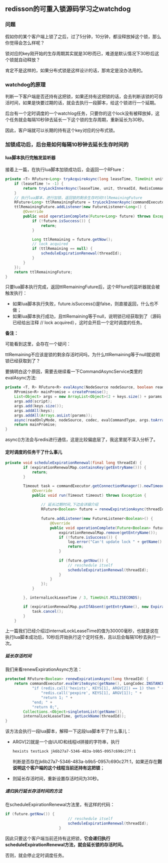 ## redisson的可重入锁源码学习之watchdog

### 问题

假如你的某个客户端上锁了之后，过了5分钟，10分钟，都没释放掉这个锁，那么你觉得会怎么样呢？

锁对应的key刚开始的生存周期其实就是30秒而已，难道是默认情况下30秒后这个锁就自动释放？

肯定不是这样的，如果分布式锁是这样设计的话，那肯定是没办法用的。

### watchdog的原理

判断一下客户端是否还持有这把锁，如果还持有这把锁的话，会去判断该锁的可存活时间，如果是快要过期的话，就会去执行一段脚本，给这个锁进行一个延期。

后台有一个定时调度的一个watchlog任务，只要你的这个lock没有被释放掉，这个任务就会每隔10秒钟去延长一下这个锁的生存周期，重新延长为30秒。

因此，客户端就可以长期的持有这个key对应的分布式锁。

### 加锁成功后，后台是如何每隔10秒钟去延长生存时间的

#### lua脚本执行完触发监听器

接着上一篇，在执行lua脚本加锁成功后，会返回一个RFture：

```java
private <T> RFuture<Long> tryAcquireAsync(long leaseTime, TimeUnit unit, final long threadId) {
    if (leaseTime != -1) {
        return tryLockInnerAsync(leaseTime, unit, threadId, RedisCommands.EVAL_LONG);
    }
    // 执行lua脚本，进行加锁，返回锁的剩余生存时间ttlRemainingFuture
    RFuture<Long> ttlRemainingFuture = tryLockInnerAsync(commandExecutor.getConnectionManager().getCfg().getLockWatchdogTimeout(), TimeUnit.MILLISECONDS, threadId, RedisCommands.EVAL_LONG);
    ttlRemainingFuture.addListener(new FutureListener<Long>() {
        @Override
        public void operationComplete(Future<Long> future) throws Exception {
            if (!future.isSuccess()) {
                return;
            }

            Long ttlRemaining = future.getNow();
            // lock acquired
            if (ttlRemaining == null) {
                scheduleExpirationRenewal(threadId);
            }
        }
    });
    return ttlRemainingFuture;
}
```

只要lua脚本执行完成，返回ttlRemainingFuture后，这个RFture的监听器就会被触发执行：

- 如果lua脚本执行失败，future.isSuccess()是false，则直接返回，什么也不做；
- 如果lua脚本执行成功，且ttlRemaining等于null，说明锁已经获取到了（源码已经给出注释 // lock acquired），这时会开启一个定时调度的任务。

**备注：**

可能看到这里，会存在一个疑问：

ttlRemaining不应该是锁的剩余存活时间吗，为什么ttlRemaining等于null就说明锁已经获取到了？

要搞明白这个原因，需要去继续看一下CommandAsyncService类里的evalAsync方法:

```java
private <T, R> RFuture<R> evalAsync(NodeSource nodeSource, boolean readOnlyMode, Codec codec, RedisCommand<T> evalCommandType, String script, List<Object> keys, Object... params) {
    RPromise<R> mainPromise = createPromise();
    List<Object> args = new ArrayList<Object>(2 + keys.size() + params.length);
    args.add(script);
    args.add(keys.size());
    args.addAll(keys);
    args.addAll(Arrays.asList(params));
    async(readOnlyMode, nodeSource, codec, evalCommandType, args.toArray(), mainPromise, 0, false, null);
    return mainPromise;
}
```

async()方法会与redis进行通信，这是比较偏底层了，我这里就不深入分析了。

#### 定时调度的任务干了什么事儿

```java
private void scheduleExpirationRenewal(final long threadId) {
        if (expirationRenewalMap.containsKey(getEntryName())) {
            return;
        }

        Timeout task = commandExecutor.getConnectionManager().newTimeout(new TimerTask() {
            @Override
            public void run(Timeout timeout) throws Exception {
                
                // 延长过期时间,下边会详细介绍
                RFuture<Boolean> future = renewExpirationAsync(threadId);
                
                future.addListener(new FutureListener<Boolean>() {
                    @Override
                    public void operationComplete(Future<Boolean> future) throws Exception {
                        expirationRenewalMap.remove(getEntryName());
                        if (!future.isSuccess()) {
                            log.error("Can't update lock " + getName() + " expiration", future.cause());
                            return;
                        }
                        
                        if (future.getNow()) {
                            // reschedule itself
                            scheduleExpirationRenewal(threadId);
                        }
                    }
                });
            }

        }, internalLockLeaseTime / 3, TimeUnit.MILLISECONDS);

        if (expirationRenewalMap.putIfAbsent(getEntryName(), new ExpirationEntry(threadId, task)) != null) {
            task.cancel();
        }
    }
```

上一篇我们已经介绍过internalLockLeaseTime的值为30000毫秒，也就是说在执行lua脚本成功后，10秒后开始执行这个定时任务，且以后会每隔10秒去执行一次。

##### 延长存活时间

我们来看renewExpirationAsync方法：

```java
protected RFuture<Boolean> renewExpirationAsync(long threadId) {
    return commandExecutor.evalWriteAsync(getName(), LongCodec.INSTANCE, RedisCommands.EVAL_BOOLEAN,
            "if (redis.call('hexists', KEYS[1], ARGV[2]) == 1) then " +
                "redis.call('pexpire', KEYS[1], ARGV[1]); " +
                "return 1; " +
            "end; " +
            "return 0;",
        Collections.<Object>singletonList(getName()), 
        internalLockLeaseTime, getLockName(threadId));
}
```

该方法会执行一段lua脚本，解释一下这段lua脚本干了什么事儿：

- ARGV[2]就是一个由UUID和线程id拼接的字符串，执行

  ```bash
  hexists testLock jk6b27a7-5346-483a-b9b5-0957c690c27f:1
  ```

  判断是否存在jk6b27a7-5346-483a-b9b5-0957c690c27f:1，如果还存在**则说明这个客户端的这个线程当前还持有这把锁**；

- 则延长存活时间，重新设置存活时间为30秒。

##### 递归执行延长存活时间的方法

在scheduleExpirationRenewal方法里，有这样的代码：

```java
if (future.getNow()) {
                            // reschedule itself
                            scheduleExpirationRenewal(threadId);
                        }
```

因此只要这个客户端当前还持有这把锁，**它会递归执行scheduleExpirationRenewal方法，就会延长锁的存活时间。**

否则，就会停止定时调度任务。

